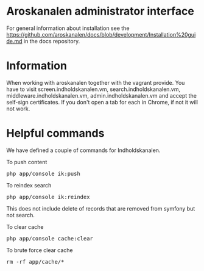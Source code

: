 # Aroskanalen administrator interface

For general information about installation see the https://github.com/aroskanalen/docs/blob/development/Installation%20guide.md in the docs repository.

# Information
When working with aroskanalen together with the vagrant provide. You have to visit screen.indholdskanalen.vm, search.indholdskanalen.vm, middleware.indholdskanalen.vm, admin.indholdskanalen.vm and accept the self-sign certificates. If you don't open a tab for each in Chrome, if not it will not work.

# Helpful commands
We have defined a couple of commands for Indholdskanalen.

To push content
<pre>
php app/console ik:push
</pre>

To reindex search
<pre>
php app/console ik:reindex
</pre>
This does not include delete of records that are removed from symfony but not search.

To clear cache
<pre>
php app/console cache:clear
</pre>

To brute force clear cache
<pre>
rm -rf app/cache/*
</pre>

